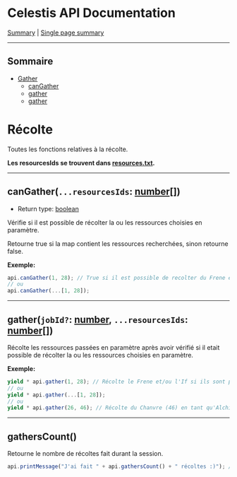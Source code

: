 # Celestis API Documentation

[Summary](README.md) | [Single page summary](singlepage.md)

---

## Sommaire

- [Gather](#fight)
  - [canGather](#gather-can-gather)
  - [gather](#gather-gather)
  - [gather](#gather-gatherscount)

# Récolte

Toutes les fonctions relatives à la récolte.

**Les resourcesIds se trouvent dans [resources.txt](https://suniron.github.io/docs.celestis/ids/resources.txt).**

---

<h2 id="gather-can-gather">
  canGather(<code>...resourcesIds</code>: <a href="https://developer.mozilla.org/fr-Fr/docs/Web/JavaScript/Reference/Global_Objects/Array">number[]</a>)
</h2>

- Return type: <a href="https://developer.mozilla.org/fr-Fr/docs/Web/JavaScript/Data_structures#Boolean_type">boolean</a>

Vérifie si il est possible de récolter la ou les ressources choisies en paramètre.

Retourne true si la map contient les ressources recherchées, sinon retourne false.

**Exemple:**

```js
api.canGather(1, 28); // True si il est possible de recolter du Frene et/ou de l'If sur cette map.
// ou
api.canGather(...[1, 28]);
```

---

<h2 id="gather-gather">
  gather(<code>jobId?</code>: <a href="https://developer.mozilla.org/fr-Fr/docs/Web/JavaScript/Data_structures#Number_type">number</a>, <code>...resourcesIds</code>: <a href="https://developer.mozilla.org/fr-Fr/docs/Web/JavaScript/Reference/Global_Objects/Array">number[]</a>)
</h2>

Récolte les ressources passées en paramètre après avoir vérifié si il etait possible de récolter la ou les ressources choisies en paramètre.

**Exemple:**

```js
yield * api.gather(1, 28); // Récolte le Frene et/ou l'If si ils sont présents sur la map.
// ou
yield * api.gather(...[1, 28]);
// ou
yield * api.gather(26, 46); // Récolte du Chanvre (46) en tant qu'Alchimiste (26)
```

---

<h2 id ="gather-gatherscount">gathersCount()</h2>

Retourne le nombre de récoltes fait durant la session.

```js
api.printMessage("J'ai fait " + api.gathersCount() + " récoltes :)"); // Affiche: J'ai fait 10 récoltes :) par exemple
```
